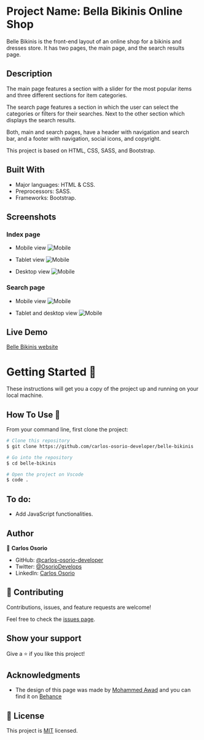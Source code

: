 # Project Name: Bella Bikinis Online Shop

Belle Bikinis is the front-end layout of an online shop for a bikinis and dresses store. It has two pages, the main page, and the search results page.

## Description

The main page features a section with a slider for the most popular items and three different sections for item categories. 

The search page features a section in which the user can select the categories or filters for their searches. Next to the other section which displays the search results.

Both, main and search pages, have a header with navigation and search bar, and a footer with navigation, social icons, and copyright.

This project is based on HTML, CSS, SASS, and Bootstrap.

## Built With

- Major languages: HTML & CSS.
- Preprocessors: SASS.
- Frameworks: Bootstrap.

## Screenshots

### Index page
- Mobile view
![Mobile](./assets/img/screenshot-mobile.png)

- Tablet view
![Mobile](./assets/img/screenshot-tablet.png)

- Desktop view
![Mobile](./assets/img/screenshot-desktop.png)

### Search page
- Mobile view 
![Mobile](./assets/img/screenshot-mobile-search.png)

- Tablet and desktop view 
![Mobile](./assets/img/screenshot-desktop-search.png)

## Live Demo

[Belle Bikinis website](https://carlos-osorio-developer.github.io/belle-bikinis)

# Getting Started 🚀

These instructions will get you a copy of the project up and running on your local machine.

## How To Use 🔧

From your command line, first clone the project:

```bash
# Clone this repository
$ git clone https://github.com/carlos-osorio-developer/belle-bikinis

# Go into the repository
$ cd belle-bikinis

# Open the project on Vscode
$ code .

```

## To do:

- Add JavaScript functionalities.

## Author

👤 **Carlos Osorio**

- GitHub: [@carlos-osorio-developer](https://github.com/carlos-osorio-developer)
- Twitter: [@OsorioDevelops](hhttps://twitter.com/@OsorioDevelops)
- LinkedIn: [Carlos Osorio](https://www.linkedin.com/in/carlos-osorio-developer/)

## 🤝 Contributing

Contributions, issues, and feature requests are welcome!

Feel free to check the [issues page](./issues/).


## Show your support

Give a ⭐️ if you like this project!

## Acknowledgments

- The design of this page was made by [Mohammed Awad](https://www.behance.net/M_Awad) and you can find it on [Behance](https://www.behance.net/gallery/24796463/ZATTIX)

## 📝 License

This project is [MIT](lic.url) licensed.
